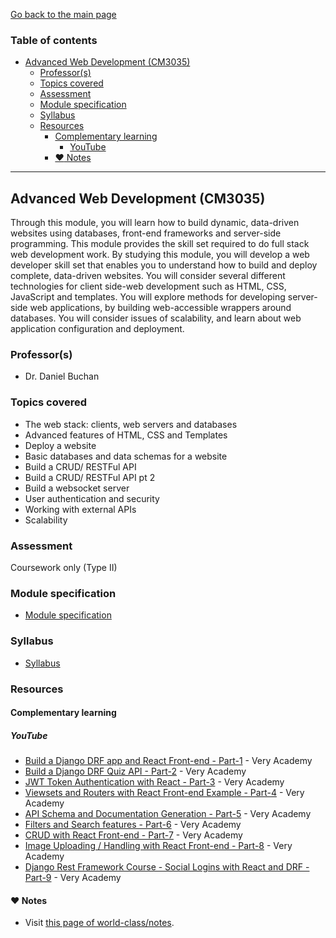 [Go back to the main page](../../../README.md)

### Table of contents

- [Advanced Web Development (CM3035)](#advanced-web-development-cm3035)
  - [Professor(s)](#professors)
  - [Topics covered](#topics-covered)
  - [Assessment](#assessment)
  - [Module specification](#module-specification)
  - [Syllabus](#syllabus)
  - [Resources](#resources)
    - [Complementary learning](#complementary-learning)
      - [YouTube](#youtube)
    - [:heart: Notes](#heart-notes)

---

## Advanced Web Development (CM3035)

Through this module, you will learn how to build dynamic, data-driven
websites using databases, front-end frameworks and server-side
programming. This module provides the skill set required to do full
stack web development work. By studying this module, you will develop
a web developer skill set that enables you to understand how to build
and deploy complete, data-driven websites. You will consider several
different technologies for client side-web development such as HTML,
CSS, JavaScript and templates. You will explore methods for developing
server-side web applications, by building web-accessible wrappers around
databases. You will consider issues of scalability, and learn about web
application configuration and deployment.

### Professor(s)

- Dr. Daniel Buchan

### Topics covered

- The web stack: clients, web servers and databases
- Advanced features of HTML, CSS and Templates
- Deploy a website
- Basic databases and data schemas for a website
- Build a CRUD/ RESTFul API
- Build a CRUD/ RESTFul API pt 2
- Build a websocket server
- User authentication and security
- Working with external APIs
- Scalability

### Assessment

Coursework only (Type II)

### Module specification

- [Module specification](https://github.com/world-class/binary-assets/blob/master/modules/module-specification/CM3035_AWD-Module-Spec.pdf)

### Syllabus

- [Syllabus](https://github.com/world-class/binary-assets/blob/master/modules/syllabi/Syllabus_CM3035_AWD.pdf)

### Resources

#### Complementary learning

##### YouTube

- [Build a Django DRF app and React Front-end - Part-1](https://www.youtube.com/watch?v=soxd_xdHR0o) - Very Academy
- [Build a Django DRF Quiz API - Part-2](https://www.youtube.com/watch?v=EWJ2-xkfvXI) - Very Academy
- [JWT Token Authentication with React - Part-3](https://www.youtube.com/watch?v=AfYfvjP1hK8) - Very Academy
- [Viewsets and Routers with React Front-end Example - Part-4](https://www.youtube.com/watch?v=dCbfOZurCQk) - Very Academy
- [API Schema and Documentation Generation - Part-5](https://www.youtube.com/watch?v=-nuobfiU49Q) - Very Academy
- [Filters and Search features - Part-6](https://www.youtube.com/watch?v=3Qdy-FvUEcY) - Very Academy
- [CRUD with React Front-end - Part-7](https://www.youtube.com/watch?v=Hxadcs7v1NY) - Very Academy
- [Image Uploading / Handling with React Front-end - Part-8](https://www.youtube.com/watch?v=V2zaeqFSSTE) - Very Academy
- [Django Rest Framework Course - Social Logins with React and DRF - Part-9](https://www.youtube.com/watch?v=wlcCvzOLL8w) - Very Academy

#### :heart: Notes

- Visit [this page of world-class/notes](https://github.com/world-class/notes/tree/master/level-6/advanced-web-development).
